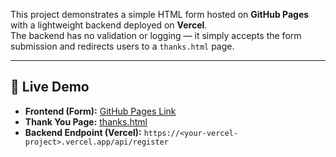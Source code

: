 
This project demonstrates a simple HTML form hosted on **GitHub Pages** with a lightweight backend deployed on **Vercel**.  
The backend has no validation or logging — it simply accepts the form submission and redirects users to a `thanks.html` page.

---

## 🚀 Live Demo
- **Frontend (Form):** [GitHub Pages Link](https://kdscoder1997.github.io/Personal-Projects/)
- **Thank You Page:** [thanks.html](https://kdscoder1997.github.io/Personal-Projects/thanks.html)
- **Backend Endpoint (Vercel):** `https://<your-vercel-project>.vercel.app/api/register`
